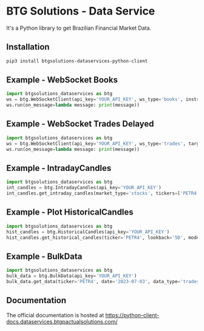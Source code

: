 # BTG Solutions - Data Service

It's a Python library to get Brazilian Financial Market Data.

## Installation

```bash
pip3 install btgsolutions-dataservices-python-client
```

## Example - WebSocket Books
```python
import btgsolutions_dataservices as btg
ws = btg.WebSocketClient(api_key='YOUR_API_KEY', ws_type='books', instruments=['PETR4', 'VALE3'])
ws.run(on_message=lambda message: print(message))
```
## Example - WebSocket Trades Delayed
```python
import btgsolutions_dataservices as btg
ws = btg.WebSocketClient(api_key='YOUR_API_KEY', ws_type='trades', target='delayed', instruments=['PETR4', 'VALE3'])
ws.run(on_message=lambda message: print(message))
```

## Example - IntradayCandles
```python
import btgsolutions_dataservices as btg
int_candles = btg.IntradayCandles(api_key='YOUR_API_KEY')
int_candles.get_intraday_candles(market_type='stocks', tickers=['PETR4', 'VALE3'], candle_period='1m', mode='relative', raw_data=True)
```
## Example - Plot HistoricalCandles
```python
import btgsolutions_dataservices as btg
hist_candles = btg.HistoricalCandles(api_key='YOUR_API_KEY')
hist_candles.get_historical_candles(ticker='PETR4', lookback='5D', mode='absolute').plot(x='date', y='close_price', kind='scatter')
```

## Example - BulkData
```python
import btgsolutions_dataservices as btg
bulk_data = btg.BulkData(api_key='YOUR_API_KEY')
bulk_data.get_data(ticker='PETR4', date='2023-07-03', data_type='trades')
```

## Documentation
The official documentation is hosted at https://python-client-docs.dataservices.btgpactualsolutions.com/